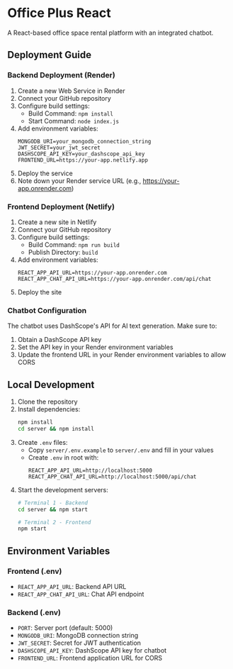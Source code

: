# Office Plus React

A React-based office space rental platform with an integrated chatbot.

## Deployment Guide

### Backend Deployment (Render)

1. Create a new Web Service in Render
2. Connect your GitHub repository
3. Configure build settings:
   - Build Command: `npm install`
   - Start Command: `node index.js`
4. Add environment variables:
   ```
   MONGODB_URI=your_mongodb_connection_string
   JWT_SECRET=your_jwt_secret
   DASHSCOPE_API_KEY=your_dashscope_api_key
   FRONTEND_URL=https://your-app.netlify.app
   ```
5. Deploy the service
6. Note down your Render service URL (e.g., https://your-app.onrender.com)

### Frontend Deployment (Netlify)

1. Create a new site in Netlify
2. Connect your GitHub repository
3. Configure build settings:
   - Build Command: `npm run build`
   - Publish Directory: `build`
4. Add environment variables:
   ```
   REACT_APP_API_URL=https://your-app.onrender.com
   REACT_APP_CHAT_API_URL=https://your-app.onrender.com/api/chat
   ```
5. Deploy the site

### Chatbot Configuration

The chatbot uses DashScope's API for AI text generation. Make sure to:
1. Obtain a DashScope API key
2. Set the API key in your Render environment variables
3. Update the frontend URL in your Render environment variables to allow CORS

## Local Development

1. Clone the repository
2. Install dependencies:
   ```bash
   npm install
   cd server && npm install
   ```
3. Create `.env` files:
   - Copy `server/.env.example` to `server/.env` and fill in your values
   - Create `.env` in root with:
     ```
     REACT_APP_API_URL=http://localhost:5000
     REACT_APP_CHAT_API_URL=http://localhost:5000/api/chat
     ```
4. Start the development servers:
   ```bash
   # Terminal 1 - Backend
   cd server && npm start

   # Terminal 2 - Frontend
   npm start
   ```

## Environment Variables

### Frontend (.env)
- `REACT_APP_API_URL`: Backend API URL
- `REACT_APP_CHAT_API_URL`: Chat API endpoint

### Backend (.env)
- `PORT`: Server port (default: 5000)
- `MONGODB_URI`: MongoDB connection string
- `JWT_SECRET`: Secret for JWT authentication
- `DASHSCOPE_API_KEY`: DashScope API key for chatbot
- `FRONTEND_URL`: Frontend application URL for CORS
